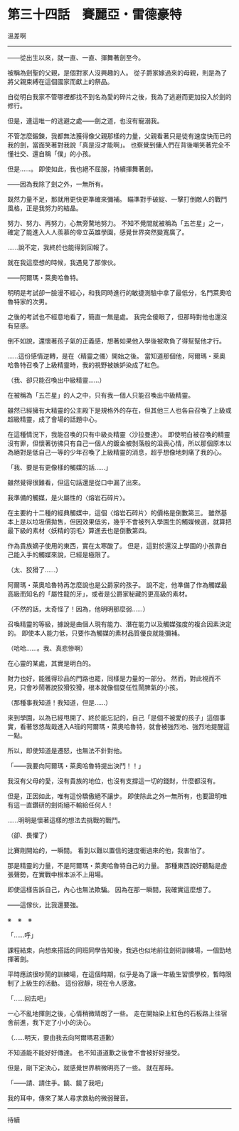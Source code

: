 # 第三十四話　賽麗亞・雷德豪特

溫差啊

---

――從出生以來，就一直、一直、揮舞著劍至今。

被稱為劍聖的父親，是個對家人沒興趣的人。
從子爵家嫁過來的母親，則是為了將父親束縛在這個國家而獻上的祭品。

自從明白我家不管哪裡都找不到名為愛的碎片之後，我為了逃避而更加投入於劍的修行。

但是，連這唯一的逃避之處——劍之道，也沒有寵溺我。

不管怎麼鍛鍊，我都無法獲得像父親那樣的力量，父親看著只是徒有速度快而已的我的劍，當面笑著對我說「真是沒才能啊」。
也察覺到傭人們在背後嘲笑著完全不懂社交、還自稱「僕」的小孩。

但是……。
即使如此，我也絕不屈服，持續揮舞著劍。

――因為我除了劍之外，一無所有。

既然力量不足，那就用更快更準確來彌補。
瞄準對手破綻、一擊打倒敵人的戰鬥風格，正是我努力的結晶。

努力、努力、再努力，心無旁騖地努力。
不知不覺間就被稱為「五芒星」之一，確定了能進入人人羨慕的帝立英雄學園，感覺世界突然變寬廣了。

……說不定，我終於也能得到回報了。

就在我這麼想的時候，我遇見了那傢伙。

――阿爾瑪・萊奧哈魯特。

明明是考試卻一臉漫不經心，和我同時進行的敏捷測驗中拿了最低分，名門萊奧哈魯特家的次男。

之後的考試也不經意地看了，簡直一無是處。
我完全傻眼了，但那時對他也還沒有惡感。

倒不如說，還懷著孩子氣的正義感，想著如果他入學後被欺負了得幫幫他才行。

……這份感情逆轉，是在〈精靈之儀〉開始之後。
當知道那個他，阿爾瑪・萊奧哈魯特召喚了上級精靈時，我的視野被嫉妒染成了紅色。

（我、卻只能召喚出中級精靈……）

在被稱為「五芒星」的人之中，只有我一個人只能召喚出中級精靈。

雖然已經擁有大精靈的公主殿下是規格外的存在，但其他三人也各自召喚了上級或超級精靈，成了會場的話題中心。

在這種情況下，我能召喚的只有中級炎精靈〈沙拉曼達〉。
即使明白被召喚的精靈沒有罪，但懷著彷彿只有自己一個人的鍍金被剝落般的沮喪心情，所以那個原本以為絕對是低自己一等的少年召喚了上級精靈的消息，超乎想像地刺痛了我的心。

「我、要是有更像樣的觸媒的話……」

雖然覺得很難看，但這句話還是從口中漏了出來。

我準備的觸媒，是火屬性的〈熔岩石碎片〉。

在主要約十二種的經典觸媒中，這個〈熔岩石碎片〉的價格是倒數第三。
雖然基本上是以垃圾價拋售，但因效果低劣，幾乎不會被列入學園生的觸媒候選，就算把最下級的素材〈妖精的羽毛〉算進去也是倒數第四。

作為貴族嫡子使用的東西，實在太寒酸了。
但是，這對於還沒上學園的小孩靠自己能入手的觸媒來說，已經是極限了。

（太、狡猾了……）

阿爾瑪・萊奧哈魯特再怎麼說也是公爵家的孩子。
說不定，他準備了作為觸媒最高級而知名的「屬性龍的牙」，或者是公爵家秘藏的更高級的素材。

（不然的話，太奇怪了！因為，他明明那麼弱……）

召喚精靈的等級，據說是由個人現有能力、潛在能力以及觸媒強度的複合因素決定的。
即使本人能力低，只要作為觸媒的素材品質優良就能彌補。

（哈哈……。我、真悲慘啊）

在心靈的某處，其實是明白的。

財力也好，能獲得珍品的門路也罷，同樣是力量的一部分。
然而，對此視而不見，只會吵鬧著說狡猾狡猾，根本就像個耍任性鬧脾氣的小孩。

（那種事我知道！我知道，但是……）

來到學園，以為已經甩開了、終於能忘記的，自己「是個不被愛的孩子」這個事實，看著悠悠哉哉進入A班的阿爾瑪・萊奧哈魯特，就會被強烈地、強烈地提醒這一點。

所以，即使知道是遷怒，也無法不針對他。

「――我要向阿爾瑪・萊奧哈魯特提出決鬥！！」

我沒有父母的愛，沒有貴族的地位，也沒有支撐這一切的錢財，什麼都沒有。

但是，正因如此，唯有這份驕傲絕不讓步。
即使除此之外一無所有，也要證明唯有這一直鑽研的劍術絕不輸給任何人！

……明明是懷著這樣的想法去挑戰的戰鬥。

（卻、畏懼了）

比賽剛開始的，一瞬間。
看到以難以置信的速度衝過來的他，我害怕了。

那是精靈的力量，不是阿爾瑪・萊奧哈魯特自己的力量。
那種東西說好聽點是虛張聲勢，在實戰中根本派不上用場。

即使這樣告訴自己，內心也無法欺騙。
因為在那一瞬間，我確實這麼想了。

――這傢伙，比我還要強。

※　※　※

「……呼」

課程結束，向想來搭話的同班同學告知後，我逃也似地前往劍術訓練場，一個勁地揮著劍。

平時應該很吵鬧的訓練場，在這個時期，似乎是為了讓一年級生習慣學校，暫時限制了上級生的活動。
這份寂靜，現在令人感激。

「……回去吧」

一心不亂地揮劍之後，心情稍微晴朗了一些。
走在開始染上紅色的石板路上往宿舍前進，我下定了小小的決心。

（……明天，要由我去向阿爾瑪君道歉）

不知道能不能好好傳達。
也不知道道歉之後會不會被好好接受。

但是，剛下定決心，就感覺世界稍微明亮了一些。
就在那時。

「――請、請住手。饒、饒了我吧」

我的耳中，傳來了某人尋求救助的微弱聲音。

---

待續